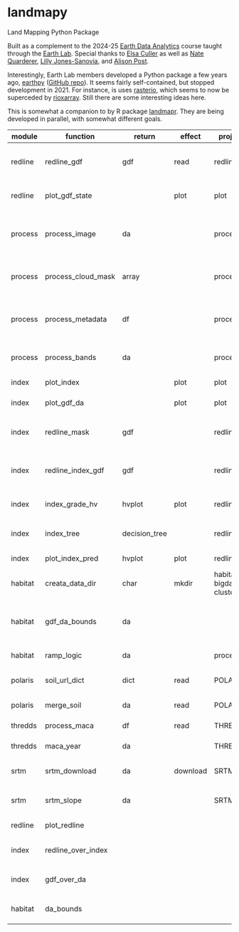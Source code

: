 # landmapy

Land Mapping Python Package

Built as a complement to the 2024-25
[Earth Data Analytics](https://github.com/byandell-envsys/EarthDataAnalytics)
course taught through the
[Earth Lab](https://earthlab.colorado.edu/).
Special thanks to [Elsa Culler](https://eculler.github.io/) as well as
[Nate Quarderer](https://github.com/nquarder),
[Lilly Jones-Sanovia](https://github.com/yawapi),
and
[Alison Post](https://akpost21.github.io/).

Interestingly, Earth Lab members developed a Python package a few years ago,
[earthpy](https://earthpy.readthedocs.io)
([GitHub repo](https://github.com/earthlab/earthpy)).
It seems fairly self-contained, but stopped development in 2021.
For instance, is uses
[rasterio](https://github.com/rasterio/rasterio),
which seems to now be superceded by
[rioxarray](https://corteva.github.io/rioxarray).
Still there are some interesting ideas here.

This is somewhat a companion to by R package
[landmapr](https://github.com/byandell-envsys/landmapr).
They are being developed in parallel, with somewhat different goals.

| module | function | return | effect | project | description |
|--------|----------|--------|--------|---------|-------------|
| redline | redline_gdf | gdf | read | redline | Read redlining GeoDataFrame from Mapping Inequality |
| redline | plot_gdf_state || plot | plot | Plot overlay of gdf with state boundaries |
| process | process_image | da || process | Load, crop, and scale a raster image from earthaccess |
| process | process_cloud_mask | array || process | Load an 8-bit Fmask file and create a boolean mask |
| process | process_metadata | df || process | Create df of raster data URIs from earthaccess metadata |
| process | process_bands | da || process | Process bands from gdf with df metadata |
| index | plot_index || plot | plot | Show plot of index |
| index | plot_gdf_da || plot | plot | Overlay gdf on da map |
| index | redline_mask | gdf || redline | Create new gdf for redlining using regionmask |
| index | redline_index_gdf | gdf || redline | Merge index stats with redlining gdf into one gdf |
| index | index_grade_hv | hvplot | plot | redline | HV plots for index and grade |
| index | index_tree | decision_tree || redline | Convert categories to numbers |
| index | plot_index_pred | hvplot | plot | redline | Plot the model results |
| habitat | creata_data_dir | char | mkdir | habitat, bigdata, cluster | Create Data Directory if it does not exist |
| habitat | gdf_da_bounds | da ||| Clip bounds from place_gdf on da extended by buffer |
| habitat | ramp_logic | da || process | Fuzzy ramp logic |
| polaris | soil_url_dict | dict | read | POLARIS | Set up soil URLs based on place |
| polaris | merge_soil | da | read | POLARIS | Merge soil data |
| thredds | process_maca | df | read | THREDDS | Process MACA Monthly Data |
| thredds | maca_year | da || THREDDS | Extract and print year data |
| srtm | srtm_download | da | download | SRTM | Download SRTM data and create da |
| srtm | srtm_slope | da || SRTM | Calculate slope from SRTM data |
| redline | plot_redline |||| deprecated: use plot_gdf |
| index | redline_over_index |||| deprecated: use plot_gdf_da |
| index | gdf_over_da |||| deprecated: use plot_gdf_da |
| habitat | da_bounds |||| deprecated: use gdf_da_bounds |
